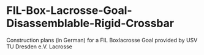 # FIL-Box-Lacrosse-Goal-Disassemblable-Rigid-Crossbar
Construction plans (in German) for a FIL Boxlacrosse Goal provided by USV TU Dresden e.V. Lacrosse 
